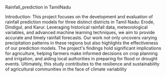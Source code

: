 Rainfall_prediction in TamilNadu

Introduction: This project focuses on the development and evaluation of rainfall prediction models for three distinct districts in Tamil Nadu: Erode, Dindigul, and Karur. Leveraging historical rainfall data, meteorological variables, and advanced machine learning techniques, we aim to provide accurate and timely rainfall forecasts. Our work not only uncovers varying precipitation patterns in these regions but also highlights the effectiveness of our prediction models. The project's findings hold significant implications for agriculture, helping farmers make informed decisions on crop planning and irrigation, and aiding local authorities in preparing for flood or drought events. Ultimately, this study contributes to the resilience and sustainability of agricultural communities in the face of climate variability


